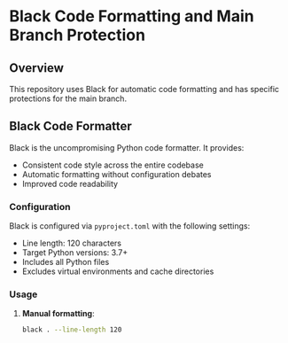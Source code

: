 # Black Code Formatting and Main Branch Protection

## Overview

This repository uses Black for automatic code formatting and has specific protections for the main branch.

## Black Code Formatter

Black is the uncompromising Python code formatter. It provides:

- Consistent code style across the entire codebase
- Automatic formatting without configuration debates
- Improved code readability

### Configuration

Black is configured via `pyproject.toml` with the following settings:

- Line length: 120 characters
- Target Python versions: 3.7+
- Includes all Python files
- Excludes virtual environments and cache directories

### Usage

1. **Manual formatting**:
   ```bash
   black . --line-length 120

